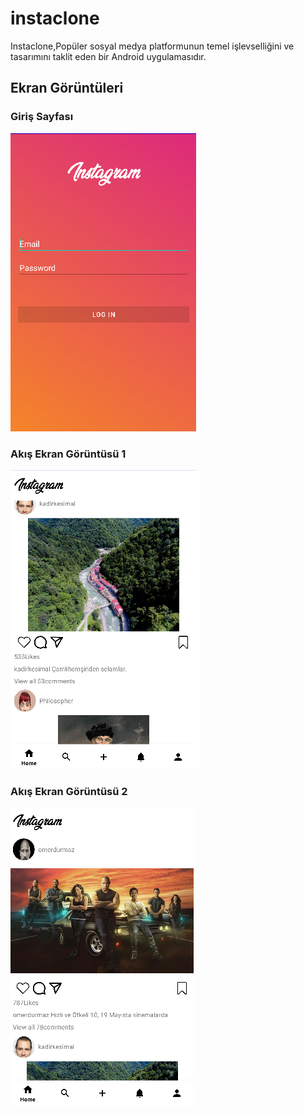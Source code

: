 # instaclone


Instaclone,Popüler sosyal medya platformunun temel işlevselliğini ve tasarımını taklit eden bir Android uygulamasıdır.


## Ekran Görüntüleri


### Giriş Sayfası

![Giriş Sayfası](screenshots/loginpage.png)

### Akış Ekran Görüntüsü 1

![Ana Sayfa 1](screenshots/mainpage1.png)

### Akış Ekran Görüntüsü 2

![Ana Sayfa 2](screenshots/mainpage2.png)


